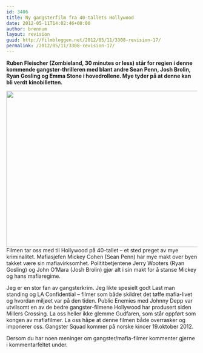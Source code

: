```yaml
---
id: 3406
title: Ny gangsterfilm fra 40-tallets Hollywood
date: 2012-05-11T14:02:46+00:00
author: brennum
layout: revision
guid: http://filmbloggen.net/2012/05/11/3308-revision-17/
permalink: /2012/05/11/3308-revision-17/
---
```

**Ruben Fleischer (Zombieland, 30 minutes or less) står for regien i denne kommende gangster-thrilleren med blant andre Sean Penn, Josh Brolin, Ryan Gosling og Emma Stone i hovedrollene. Mye tyder på at denne kan bli verdt kinobilletten.<!--more-->**

<a href="http://filmbloggen.net/?attachment_id=3390" rel="attachment wp-att-3390"><img class="alignnone size-large wp-image-3390" src="http://filmbloggen.net/wp-content/uploads//2012/05/gangster-squad-movie-banner-620x412.jpg" alt="" width="620" height="412" /></a>  
Filmen tar oss med til Hollywood på 40-tallet &#8211; et sted preget av mye kriminalitet. Mafiasjefen Mickey Cohen (Sean Penn) har mye makt over byen takket være sin mafiavirksomhet. Polititbetjentene Jerry Wooters (Ryan Gosling) og John O&#8217;Mara (Josh Brolin) gjør alt i sin makt for å stanse Mickey og hans mafiaregime.

Jeg er en stor fan av gangsterkrim. Jeg likte spesielt godt Last man standing og LA Confidential &#8211; filmer som både skildret det tøffe mafia-livet og hvordan miljøet var på den tiden. Public Enemies med Johnny Depp var utvilsomt en av de bedre gangster-filmene Hollywood har produsert siden Millers Crossing. La oss heller ikke glemme Gudfaren, som står oppført som kongen av mafiafilmer. La oss håpe at denne filmen både overrasker og imponerer oss. Gangster Squad kommer på norske kinoer 19.oktober 2012.

Dersom du har noen meninger om gangster/mafia-filmer kommenter gjerne i kommentarfeltet under.

<div class="video-shortcode">
</div>
